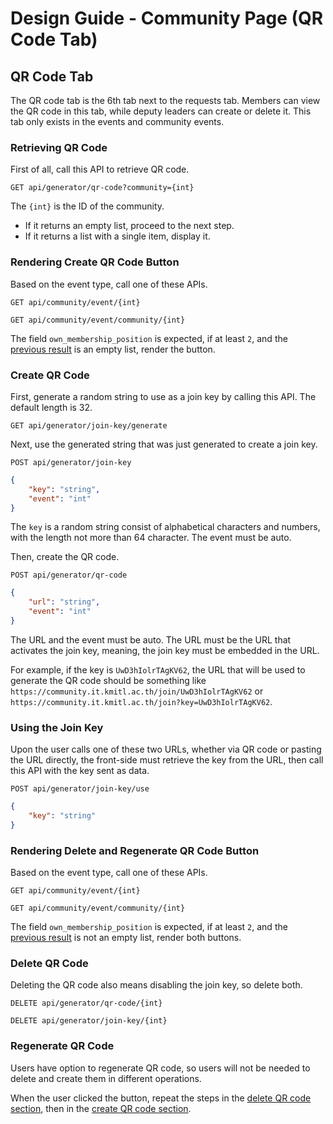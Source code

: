 # Design Guide - Community Page (QR Code Tab)

## QR Code Tab

The QR code tab is the 6th tab next to the requests tab. Members can view the QR code in this tab, while deputy leaders can create or delete it. This tab only exists in the events and community events. 

### Retrieving QR Code

First of all, call this API to retrieve QR code.

`GET api/generator/qr-code?community={int}`

The `{int}` is the ID of the community.

- If it returns an empty list, proceed to the next step.
- If it returns a list with a single item, display it.

### Rendering Create QR Code Button

Based on the event type, call one of these APIs.

`GET api/community/event/{int}`

`GET api/community/event/community/{int}`

The field `own_membership_position` is expected, if at least `2`, and the [previous result](#retrieving-qr-code) is an empty list, render the button.

### Create QR Code

First, generate a random string to use as a join key by calling this API. The default length is 32.

`GET api/generator/join-key/generate`

Next, use the generated string that was just generated to create a join key.

`POST api/generator/join-key`

```json
{
    "key": "string",
    "event": "int"
}
```

The `key` is a random string consist of alphabetical characters and numbers, with the length not more than 64 character. The event must be auto.

Then, create the QR code.

`POST api/generator/qr-code`

```json
{
    "url": "string",
    "event": "int"
}
```

The URL and the event must be auto. The URL must be the URL that activates the join key, meaning, the join key must be embedded in the URL.

For example, if the key is `UwD3hIolrTAgKV62`, the URL that will be used to generate the QR code should be something like `https://community.it.kmitl.ac.th/join/UwD3hIolrTAgKV62` or `https://community.it.kmitl.ac.th/join?key=UwD3hIolrTAgKV62`.

### Using the Join Key

Upon the user calls one of these two URLs, whether via QR code or pasting the URL directly, the front-side must retrieve the key from the URL, then call this API with the key sent as data.

`POST api/generator/join-key/use`

```json
{
    "key": "string"
}
```

### Rendering Delete and Regenerate QR Code Button

Based on the event type, call one of these APIs.

`GET api/community/event/{int}`

`GET api/community/event/community/{int}`

The field `own_membership_position` is expected, if at least `2`, and the [previous result](#retrieving-qr-code) is not an empty list, render both buttons.

### Delete QR Code

Deleting the QR code also means disabling the join key, so delete both.

`DELETE api/generator/qr-code/{int}`

`DELETE api/generator/join-key/{int}`

### Regenerate QR Code

Users have option to regenerate QR code, so users will not be needed to delete and create them in different operations.

When the user clicked the button, repeat the steps in the [delete QR code section](#delete-qr-code), then in the [create QR code section](#create-qr-code).
